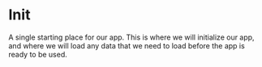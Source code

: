 # Init

A single starting place for our app. This is where we will initialize our app, and where we will load any data that we need to load before the app is ready to be used.
